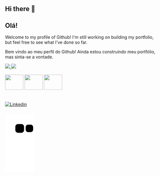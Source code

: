## Hi there 👋
## Olá!

Welcome to my profile of Github! I'm still working on building my portfolio, but feel free to see what I've done so far.  


Bem vindo ao meu perfil do Github! Ainda estou construindo meu portfólio, mas sinta-se a vontade.  

<div align="">
  <a href="https://github.com/capriles">
    <img height="145em" src="https://github-readme-stats.vercel.app/api?username=capriles&count_private=true&include_all_commits=true&show_icons=true&theme=dracula&hide_border=false&show_owner=true"/>
    <img height="145em" src="https://github-readme-stats.vercel.app/api/top-langs/?username=capriles&theme=dracula&hide_border=false&&layout=compact"/>
  </a>
</div>

<div style="display: inline_block"><br>
  
  <img align="center" height="50" width="60" src="https://cdn.jsdelivr.net/gh/devicons/devicon/icons/python/python-original.svg" />
          
  <img align="center" height="50" width="60" src="https://cdn.jsdelivr.net/gh/devicons/devicon/icons/mysql/mysql-original-wordmark.svg" />
 
   <img align="center" height="50" width="60" src="https://cdn.jsdelivr.net/gh/devicons/devicon@latest/icons/amazonwebservices/amazonwebservices-original-wordmark.svg" />

</div>

#

[![Linkedin](https://img.shields.io/badge/LinkedIn-0077B5?style=for-the-badge&logo=linkedin&logoColor=white)](https://www.linkedin.com/in/luana-capriles/)

###

 ![Snake animation](https://github.com/capriles/capriles/blob/output/github-contribution-grid-snake.svg)

